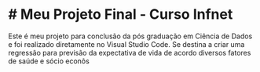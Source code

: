 #  # Meu Projeto Final - Curso Infnet

Este é meu projeto para conclusão da pós graduação em Ciência de Dados e foi realizado diretamente no Visual Studio Code.
Se destina a criar uma regressão para previsão da expectativa de vida de acordo diversos fatores de saúde e sócio econôs
